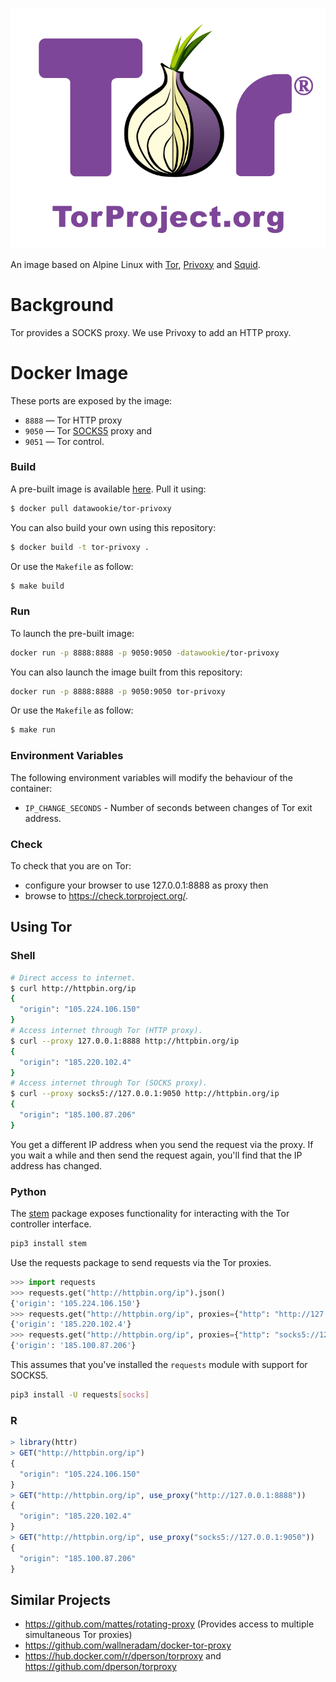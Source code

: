 ![](tor-project-logo.svg)

An image based on Alpine Linux with [Tor](https://www.torproject.org/), [Privoxy](https://www.privoxy.org/) and [Squid](http://www.squid-cache.org/).

# Background

Tor provides a SOCKS proxy. We use Privoxy to add an HTTP proxy.

# Docker Image

These ports are exposed by the image:

- `8888` ⁠— Tor HTTP proxy
- `9050` ⁠— Tor [SOCKS5](https://en.wikipedia.org/wiki/SOCKS) proxy and
- `9051` ⁠— Tor control.

### Build

A pre-built image is available [here](https://hub.docker.com/repository/docker/datawookie/tor-privoxy). Pull it using:

```bash
$ docker pull datawookie/tor-privoxy
```

You can also build your own using this repository:

```bash
$ docker build -t tor-privoxy .
```

Or use the `Makefile` as follow:

```bash
$ make build
```

### Run

To launch the pre-built image:

```bash
docker run -p 8888:8888 -p 9050:9050 -datawookie/tor-privoxy
```

You can also launch the image built from this repository:

```bash
docker run -p 8888:8888 -p 9050:9050 tor-privoxy
```

Or use the `Makefile` as follow:

```bash
$ make run
```

### Environment Variables

The following environment variables will modify the behaviour of the container:

- `IP_CHANGE_SECONDS` - Number of seconds between changes of Tor exit address.

### Check

To check that you are on Tor:

- configure your browser to use 127.0.0.1:8888 as proxy then
- browse to https://check.torproject.org/.

## Using Tor

### Shell

```bash
# Direct access to internet.
$ curl http://httpbin.org/ip
{
  "origin": "105.224.106.150"
}
# Access internet through Tor (HTTP proxy).
$ curl --proxy 127.0.0.1:8888 http://httpbin.org/ip
{
  "origin": "185.220.102.4"
}
# Access internet through Tor (SOCKS proxy).
$ curl --proxy socks5://127.0.0.1:9050 http://httpbin.org/ip
{
  "origin": "185.100.87.206"
}
```

You get a different IP address when you send the request via the proxy. If you wait a while and then send the request again, you'll find that the IP address has changed.

### Python

The [stem](https://stem.torproject.org/) package exposes functionality for interacting with the Tor controller interface.

```bash
pip3 install stem
```

Use the requests package to send requests via the Tor proxies.

```python
>>> import requests
>>> requests.get("http://httpbin.org/ip").json()
{'origin': '105.224.106.150'}
>>> requests.get("http://httpbin.org/ip", proxies={"http": "http://127.0.0.1:8888"}).json()
{'origin': '185.220.102.4'}
>>> requests.get("http://httpbin.org/ip", proxies={"http": "socks5://127.0.0.1:9050"}).json()
{'origin': '185.100.87.206'}
```

This assumes that you've installed the `requests` module with support for SOCKS5.

```bash
pip3 install -U requests[socks]
```

### R

```r
> library(httr)
> GET("http://httpbin.org/ip")
{
  "origin": "105.224.106.150"
}
> GET("http://httpbin.org/ip", use_proxy("http://127.0.0.1:8888"))
{
  "origin": "185.220.102.4"
}
> GET("http://httpbin.org/ip", use_proxy("socks5://127.0.0.1:9050"))
{
  "origin": "185.100.87.206"
}
```

## Similar Projects

- https://github.com/mattes/rotating-proxy (Provides access to multiple simultaneous Tor proxies)
- https://github.com/wallneradam/docker-tor-proxy
- https://hub.docker.com/r/dperson/torproxy and https://github.com/dperson/torproxy